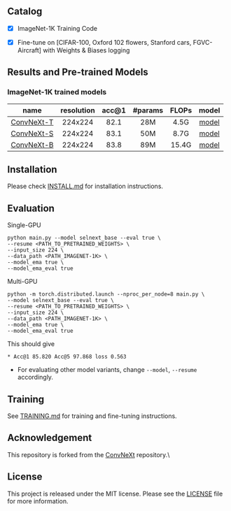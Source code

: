 

## Catalog
- [x] ImageNet-1K Training Code  
- [x] Fine-tune on [CIFAR-100, Oxford 102 flowers, Stanford cars, FGVC-Aircraft] with Weights & Biases logging 



<!-- ✅ ⬜️  -->

## Results and Pre-trained Models
### ImageNet-1K trained models

| name | resolution |acc@1 | #params | FLOPs | model |
|:---:|:---:|:---:|:---:| :---:|:---:|
| [ConvNeXt-T](https://github.com/facebookresearch/ConvNeXt.git) | 224x224 | 82.1 | 28M | 4.5G | [model](https://dl.fbaipublicfiles.com/convnext/convnext_tiny_1k_224_ema.pth) |
| [ConvNeXt-S](https://github.com/facebookresearch/ConvNeXt.git) | 224x224 | 83.1 | 50M | 8.7G | [model](https://dl.fbaipublicfiles.com/convnext/convnext_small_1k_224_ema.pth) |
| [ConvNeXt-B](https://github.com/facebookresearch/ConvNeXt.git) | 224x224 | 83.8 | 89M | 15.4G | [model](https://dl.fbaipublicfiles.com/convnext/convnext_base_1k_224_ema.pth) |


## Installation
Please check [INSTALL.md](INSTALL.md) for installation instructions. 

## Evaluation

Single-GPU
```
python main.py --model selnext_base --eval true \
--resume <PATH_TO_PRETRAINED_WEIGHTS> \
--input_size 224 \
--data_path <PATH_IMAGENET-1K> \
--model_ema true \
--model_ema_eval true
```
Multi-GPU
```
python -m torch.distributed.launch --nproc_per_node=8 main.py \
--model selnext_base --eval true \
--resume <PATH_TO_PRETRAINED_WEIGHTS> \
--input_size 224 \
--data_path <PATH_IMAGENET-1K> \
--model_ema true \
--model_ema_eval true
```

This should give 
```
* Acc@1 85.820 Acc@5 97.868 loss 0.563
```

- For evaluating other model variants, change `--model`, `--resume` accordingly.

## Training
See [TRAINING.md](TRAINING.md) for training and fine-tuning instructions.

## Acknowledgement
This repository is forked from the [ConvNeXt](https://github.com/facebookresearch/ConvNeXt.git) repository.\\

## License
This project is released under the MIT license. Please see the [LICENSE](LICENSE) file for more information.

